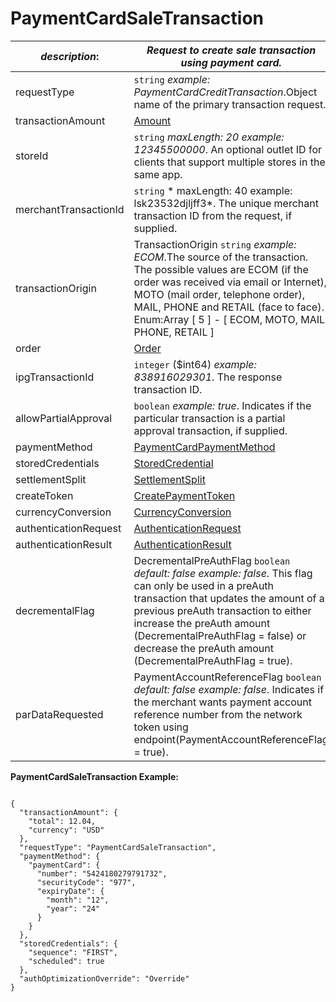 
# PaymentCardSaleTransaction

| *description*:   | *Request to create sale transaction using payment card.*|
|----|----|
| requestType |    ``` string ```  *example:   PaymentCardCreditTransaction*.Object name of the primary transaction request.|
| transactionAmount | [Amount](?path=docs/schemas-md/Amount.md)|
| storeId |    ``` string ```  *maxLength: 20  example: 12345500000*. An optional outlet ID for clients that support multiple stores in the same app.|
| merchantTransactionId |    ``` string ```   * maxLength: 40 example: lsk23532djljff3*. The unique merchant transaction ID from the request, if supplied.|
| transactionOrigin |  TransactionOrigin  ``` string ```  *example: ECOM*.The source of the transaction. The possible values are ECOM (if the order was received via email or Internet), MOTO (mail order, telephone order), MAIL, PHONE and RETAIL (face to face). Enum:Array [ 5 ] - [ ECOM, MOTO, MAIL, PHONE, RETAIL ]|
| order | [Order](?path=docs/schemas-md/Order.md)|
| ipgTransactionId |    ``` integer ``` ($int64)  *example: 838916029301*. The response transaction ID.|
| allowPartialApproval |    ``` boolean ```  *example: true*. Indicates if the particular transaction is a partial approval transaction, if supplied.|
| paymentMethod | [PaymentCardPaymentMethod](?path=docs/schemas-md/PaymentCardPaymentMethod.md)|
| storedCredentials | [StoredCredential](?path=docs/schemas-md/StoredCredential.md)|
| settlementSplit | [SettlementSplit](?path=docs/schemas-md/SettlementSplit.md)|
| createToken | [CreatePaymentToken](?path=docs/schemas-md/CreatePaymentToken.md)|
| currencyConversion | [CurrencyConversion](?path=docs/schemas-md/CurrencyConversion.md)|
| authenticationRequest | [AuthenticationRequest](?path=docs/schemas-md/AuthenticationRequest.md)| 
| authenticationResult | [AuthenticationResult](?path=docs/schemas-md/AuthenticationResult.md)|
| decrementalFlag |  DecrementalPreAuthFlag  ``` boolean ```  *default: false  example: false*. This flag can only be used in a preAuth transaction that updates the amount of a previous preAuth transaction to either increase the preAuth amount (DecrementalPreAuthFlag = false) or decrease the preAuth amount (DecrementalPreAuthFlag = true).|
| parDataRequested |  PaymentAccountReferenceFlag  ``` boolean ```  *default: false example: false*. Indicates if the merchant wants payment account reference number from the network token using endpoint(PaymentAccountReferenceFlag = true).|    

**PaymentCardSaleTransaction Example:**

```{r}

{
  "transactionAmount": {
    "total": 12.04,
    "currency": "USD"
  },
  "requestType": "PaymentCardSaleTransaction",
  "paymentMethod": {
    "paymentCard": {
      "number": "5424180279791732",
      "securityCode": "977",
      "expiryDate": {
        "month": "12",
        "year": "24"
      }
    }
  },
  "storedCredentials": {
    "sequence": "FIRST",
    "scheduled": true
  },
  "authOptimizationOverride": "Override"
}
```  




   



 
